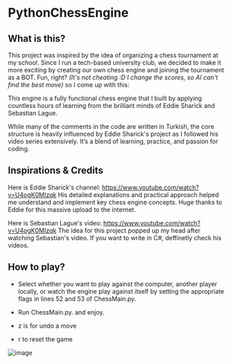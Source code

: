 # PythonChessEngine

## What is this?

This project was inspired by the idea of organizing a chess tournament at my school.  Since I run a tech-based university club, we decided to make it more exciting by creating our own chess engine and joining the tournament as a BOT. Fun, right? *(It's not cheating :D I change the scores, so AI can't find the best move)* so I come up with this: 

This engine is a fully functional chess engine that I built by applying countless hours of learning from the brilliant minds of Eddie Sharick and Sebastian Lague.

While many of the comments in the code are written in Turkish, the core structure is heavily influenced by Eddie Sharick's project as I followed his video series extensively. It’s a blend of learning, practice, and passion for coding.

## Inspirations & Credits

Here is Eddie Sharick's channel: https://www.youtube.com/watch?v=U4ogK0MIzqk
His detailed explanations and practical approach helped me understand and implement key chess engine concepts.  Huge thanks to Eddie for this massive upload to the internet.

Here is Sebastian Lague's video: https://www.youtube.com/watch?v=U4ogK0MIzqk
The idea for this project popped up my head after watching Sebastian's video. If you want to write in C#, deffinetly check his videos.

## How to play?

- Select whether you want to play against the computer, another player locally, or watch the engine play against itself by setting the appropriate flags in lines 52 and 53 of ChessMain.py.

- Run ChessMain.py. and enjoy.
- z is for undo a move
- r to reset the game

![image](https://github.com/user-attachments/assets/4bce6bb0-305e-4b02-a2e6-f871b720f3d9)

